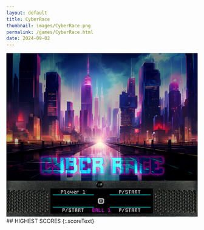 ```yaml
---
layout: default
title: CyberRace
thumbnail: images/CyberRace.png
permalink: /games/CyberRace.html
date: 2024-09-02
---
```


<img src="../images/CyberRace.png" class="gameThumbnail img-fluid mx-auto align-middle">
## HIGHEST SCORES
{:.scoreText}

